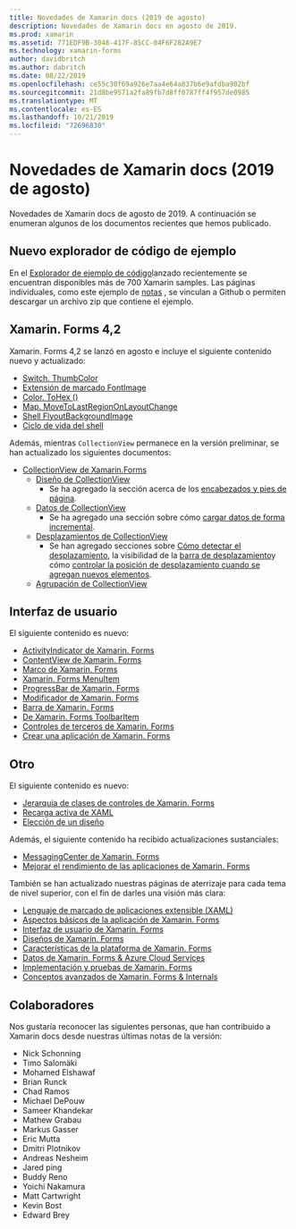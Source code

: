 ```yaml
---
title: Novedades de Xamarin docs (2019 de agosto)
description: Novedades de Xamarin docs en agosto de 2019.
ms.prod: xamarin
ms.assetid: 771EDF9B-3048-417F-85CC-04F6F282A9E7
ms.technology: xamarin-forms
author: davidbritch
ms.author: dabritch
ms.date: 08/22/2019
ms.openlocfilehash: ce55c30f69a926e7aa4e64a837b6e9afdba902bf
ms.sourcegitcommit: 21d8be9571a2fa89fb7d8ff0787ff4f957de0985
ms.translationtype: MT
ms.contentlocale: es-ES
ms.lasthandoff: 10/21/2019
ms.locfileid: "72696830"
---
```

# <a name="xamarin-docs-whats-new-august-2019"></a>Novedades de Xamarin docs (2019 de agosto)

Novedades de Xamarin docs de agosto de 2019. A continuación se enumeran algunos de los documentos recientes que hemos publicado.

## <a name="new-sample-code-browser"></a>Nuevo explorador de código de ejemplo

En el [Explorador de ejemplo de código](https://docs.microsoft.com/samples/browse/?products=xamarin)lanzado recientemente se encuentran disponibles más de 700 Xamarin samples. Las páginas individuales, como este ejemplo de [notas](https://docs.microsoft.com/samples/xamarin/xamarin-forms-samples/getstarted-notes-singlepage/) , se vinculan a Github o permiten descargar un archivo zip que contiene el ejemplo.

## <a name="xamarinforms-42"></a>Xamarin. Forms 4,2

Xamarin. Forms 4,2 se lanzó en agosto e incluye el siguiente contenido nuevo y actualizado:

- [Switch. ThumbColor](~/xamarin-forms/user-interface/switch.md#switch-appearance)
- [Extensión de marcado FontImage](~/xamarin-forms/xaml/markup-extensions/consuming.md#fontimage-markup-extension)
- [Color. ToHex ()](~/xamarin-forms/user-interface/colors.md#additional-methods)
- [Map. MoveToLastRegionOnLayoutChange](~/xamarin-forms/user-interface/map/index.md#map-region-and-mapspan)
- [Shell FlyoutBackgroundImage](~/xamarin-forms/app-fundamentals/shell/flyout.md#flyout-background-image)
- [Ciclo de vida del shell](~/xamarin-forms/app-fundamentals/shell/lifecycle.md)

Además, mientras `CollectionView` permanece en la versión preliminar, se han actualizado los siguientes documentos:

- [CollectionView de Xamarin.Forms](~/xamarin-forms/user-interface/collectionview/index.md)
  - [Diseño de CollectionView](~/xamarin-forms/user-interface/collectionview/layout.md)
    - Se ha agregado la sección acerca de los [encabezados y pies de página](~/xamarin-forms/user-interface/collectionview/layout.md#headers-and-footers).
  - [Datos de CollectionView](~/xamarin-forms/user-interface/collectionview/populate-data.md)
    - Se ha agregado una sección sobre cómo [cargar datos de forma incremental](~/xamarin-forms/user-interface/collectionview/populate-data.md#load-data-incrementally).
  - [Desplazamientos de CollectionView](~/xamarin-forms/user-interface/collectionview/scrolling.md)
    - Se han agregado secciones sobre [Cómo detectar el desplazamiento](~/xamarin-forms/user-interface/collectionview/scrolling.md#detect-scrolling), la visibilidad de la [barra de desplazamiento](~/xamarin-forms/user-interface/collectionview/scrolling.md#scroll-bar-visibility)y cómo [controlar la posición de desplazamiento cuando se agregan nuevos elementos](~/xamarin-forms/user-interface/collectionview/scrolling.md#control-scroll-position-when-new-items-are-added).
  - [Agrupación de CollectionView](~/xamarin-forms/user-interface/collectionview/grouping.md)

## <a name="user-interface"></a>Interfaz de usuario

El siguiente contenido es nuevo:

- [ActivityIndicator de Xamarin. Forms](~/xamarin-forms/user-interface/activityindicator.md)
- [ContentView de Xamarin. Forms](~/xamarin-forms/user-interface/layouts/contentview.md)
- [Marco de Xamarin. Forms](~/xamarin-forms/user-interface/layouts/frame.md)
- [Xamarin. Forms MenuItem](~/xamarin-forms/user-interface/menuitem.md)
- [ProgressBar de Xamarin. Forms](~/xamarin-forms/user-interface/progressbar.md)
- [Modificador de Xamarin. Forms](~/xamarin-forms/user-interface/switch.md)
- [Barra de Xamarin. Forms](~/xamarin-forms/user-interface/searchbar.md)
- [De Xamarin. Forms ToolbarItem](~/xamarin-forms/user-interface/toolbaritem.md)
- [Controles de terceros de Xamarin. Forms](~/xamarin-forms/user-interface/controls/thirdparty.md)
- [Crear una aplicación de Xamarin. Forms](~/xamarin-forms/user-interface/theming.md)

## <a name="other"></a>Otro

El siguiente contenido es nuevo:

- [Jerarquía de clases de controles de Xamarin. Forms](~/xamarin-forms/internals/class-hierarchy.md)
- [Recarga activa de XAML](~/xamarin-forms/xaml/hot-reload.md)
- [Elección de un diseño](~/xamarin-forms/user-interface/layouts/choose-layout.md)

Además, el siguiente contenido ha recibido actualizaciones sustanciales:

- [MessagingCenter de Xamarin. Forms](~/xamarin-forms/app-fundamentals/messaging-center.md)
- [Mejorar el rendimiento de las aplicaciones de Xamarin. Forms](~/xamarin-forms/deploy-test/performance.md)

También se han actualizado nuestras páginas de aterrizaje para cada tema de nivel superior, con el fin de darles una visión más clara:

- [Lenguaje de marcado de aplicaciones extensible (XAML)](~/xamarin-forms/xaml/index.yml)
- [Aspectos básicos de la aplicación de Xamarin. Forms](~/xamarin-forms/app-fundamentals/index.yml)
- [Interfaz de usuario de Xamarin. Forms](~/xamarin-forms/user-interface/index.yml)
- [Diseños de Xamarin. Forms](~/xamarin-forms/user-interface/layouts/index.yml)
- [Características de la plataforma de Xamarin. Forms](~/xamarin-forms/platform/index.yml)
- [Datos de Xamarin. Forms & Azure Cloud Services](~/xamarin-forms/data-cloud/index.yml)
- [Implementación y pruebas de Xamarin. Forms](~/xamarin-forms/deploy-test/index.yml)
- [Conceptos avanzados de Xamarin. Forms & Internals](~/xamarin-forms/internals/index.yml)

## <a name="contributors"></a>Colaboradores

Nos gustaría reconocer las siguientes personas, que han contribuido a Xamarin docs desde nuestras últimas notas de la versión:

- Nick Schonning
- Timo Salomäki
- Mohamed Elshawaf
- Brian Runck
- Chad Ramos
- Michael DePouw
- Sameer Khandekar
- Mathew Grabau
- Markus Gasser
- Eric Mutta
- Dmitri Plotnikov
- Andreas Nesheim
- Jared ping
- Buddy Reno
- Yoichi Nakamura
- Matt Cartwright
- Kevin Bost
- Edward Brey
